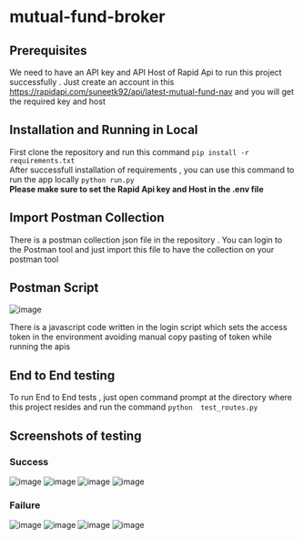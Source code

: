 # mutual-fund-broker

## Prerequisites 
We need to have an API key and API Host of Rapid Api to run this project successfully . Just create an account in this https://rapidapi.com/suneetk92/api/latest-mutual-fund-nav and you will get the required key and host

## Installation and Running in Local
First clone the repository and run this command 
`pip install -r requirements.txt`
<br>After successfull installation of requirements , you can use this command to run the app locally 
`python run.py`
<br>
 **Please make sure to set the Rapid Api key and Host in the .env file**

## Import Postman Collection 
There is a postman collection json file in the repository . You can login to the Postman tool and just import this file to have the collection on your postman tool

## Postman Script
![image](https://github.com/user-attachments/assets/98327849-7e15-4a1b-adfc-1574f4559eba)

There is a javascript code written in the login script which sets the access token in the environment avoiding manual copy pasting of token while running the apis 

## End to End testing
To run End to End tests , just open command prompt at the directory where this project resides and run the command `python  test_routes.py` 


## Screenshots of testing 

### Success 
![image](https://github.com/user-attachments/assets/4234fefb-db87-40f3-8011-af02369d0df4)
![image](https://github.com/user-attachments/assets/9a30a804-8eb4-4f7c-a3f6-fb954a8b5431)
![image](https://github.com/user-attachments/assets/d6bbbce6-2a04-4eff-ab94-6a816ccdf4e7)
![image](https://github.com/user-attachments/assets/39155fb9-4ed1-4959-8cea-7e86fb83eb77)

### Failure
![image](https://github.com/user-attachments/assets/a33ab05c-0244-4f32-ba65-b69e459ee37f)
![image](https://github.com/user-attachments/assets/e449892b-086c-423e-a0ef-418e14bb088e)
![image](https://github.com/user-attachments/assets/6ea3f09b-b3e0-4fd2-93d3-82db514c6d56)
![image](https://github.com/user-attachments/assets/7962a0d8-84d6-4bf0-8f13-3a94695cb940)
